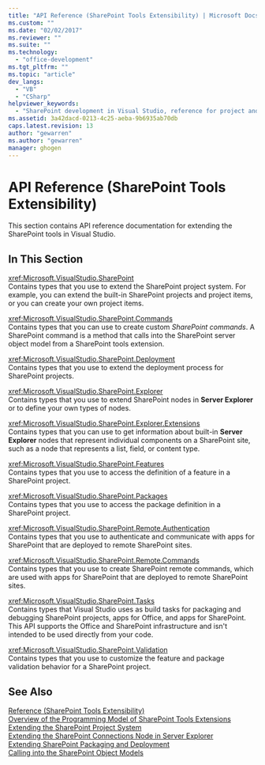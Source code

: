 ```yaml
---
title: "API Reference (SharePoint Tools Extensibility) | Microsoft Docs"
ms.custom: ""
ms.date: "02/02/2017"
ms.reviewer: ""
ms.suite: ""
ms.technology: 
  - "office-development"
ms.tgt_pltfrm: ""
ms.topic: "article"
dev_langs: 
  - "VB"
  - "CSharp"
helpviewer_keywords: 
  - "SharePoint development in Visual Studio, reference for project and tools extensibility"
ms.assetid: 3a42dacd-0213-4c25-aeba-9b6935ab70db
caps.latest.revision: 13
author: "gewarren"
ms.author: "gewarren"
manager: ghogen
---
```

# API Reference (SharePoint Tools Extensibility)
  This section contains API reference documentation for extending the SharePoint tools in Visual Studio.  
  
## In This Section  
 <xref:Microsoft.VisualStudio.SharePoint>  
 Contains types that you use to extend the SharePoint project system. For example, you can extend the built-in SharePoint projects and project items, or you can create your own project items.  
  
 <xref:Microsoft.VisualStudio.SharePoint.Commands>  
 Contains types that you can use to create custom *SharePoint commands*. A SharePoint command is a method that calls into the SharePoint server object model from a SharePoint tools extension.  
  
 <xref:Microsoft.VisualStudio.SharePoint.Deployment>  
 Contains types that you use to extend the deployment process for SharePoint projects.  
  
 <xref:Microsoft.VisualStudio.SharePoint.Explorer>  
 Contains types that you use to extend SharePoint nodes in **Server Explorer** or to define your own types of nodes.  
  
 <xref:Microsoft.VisualStudio.SharePoint.Explorer.Extensions>  
 Contains types that you can use to get information about built-in **Server Explorer** nodes that represent individual components on a SharePoint site, such as a node that represents a list, field, or content type.  
  
 <xref:Microsoft.VisualStudio.SharePoint.Features>  
 Contains types that you use to access the definition of a feature in a SharePoint project.  
  
 <xref:Microsoft.VisualStudio.SharePoint.Packages>  
 Contains types that you use to access the package definition in a SharePoint project.  
  
 <xref:Microsoft.VisualStudio.SharePoint.Remote.Authentication>  
 Contains types that you use to authenticate and communicate with apps for SharePoint that are deployed to remote SharePoint sites.  
  
 <xref:Microsoft.VisualStudio.SharePoint.Remote.Commands>  
 Contains types that you use to create SharePoint remote commands, which are used with apps for SharePoint that are deployed to remote SharePoint sites.  
  
 <xref:Microsoft.VisualStudio.SharePoint.Tasks>  
 Contains types that Visual Studio uses as build tasks for packaging and debugging SharePoint projects, apps for Office, and apps for SharePoint. This API supports the Office and SharePoint infrastructure and isn't intended to be used directly from your code.  
  
 <xref:Microsoft.VisualStudio.SharePoint.Validation>  
 Contains types that you use to customize the feature and package validation behavior for a SharePoint project.  
  
## See Also  
 [Reference &#40;SharePoint Tools Extensibility&#41;](../sharepoint/reference-sharepoint-tools-extensibility.md)   
 [Overview of the Programming Model of SharePoint Tools Extensions](../sharepoint/overview-of-the-programming-model-of-sharepoint-tools-extensions.md)   
 [Extending the SharePoint Project System](../sharepoint/extending-the-sharepoint-project-system.md)   
 [Extending the SharePoint Connections Node in Server Explorer](../sharepoint/extending-the-sharepoint-connections-node-in-server-explorer.md)   
 [Extending SharePoint Packaging and Deployment](../sharepoint/extending-sharepoint-packaging-and-deployment.md)   
 [Calling into the SharePoint Object Models](../sharepoint/calling-into-the-sharepoint-object-models.md)  
  
  